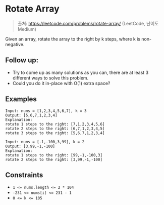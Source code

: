 # Rotate Array

> 출처: https://leetcode.com/problems/rotate-array/ (LeetCode, 난이도 Medium)

Given an array, rotate the array to the right by k steps, where k is non-negative.

## Follow up:

- Try to come up as many solutions as you can, there are at least 3 different ways to solve this problem.
- Could you do it in-place with O(1) extra space?

## Examples

```
Input: nums = [1,2,3,4,5,6,7], k = 3
Output: [5,6,7,1,2,3,4]
Explanation:
rotate 1 steps to the right: [7,1,2,3,4,5,6]
rotate 2 steps to the right: [6,7,1,2,3,4,5]
rotate 3 steps to the right: [5,6,7,1,2,3,4]
```

```
Input: nums = [-1,-100,3,99], k = 2
Output: [3,99,-1,-100]
Explanation:
rotate 1 steps to the right: [99,-1,-100,3]
rotate 2 steps to the right: [3,99,-1,-100]
```

## Constraints

- `1 <= nums.length <= 2 * 104`
- `-231 <= nums[i] <= 231 - 1`
- `0 <= k <= 105`
